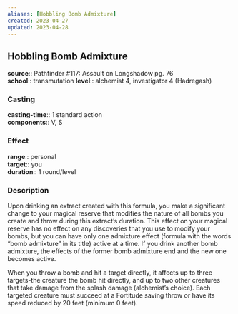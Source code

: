 ```yaml
---
aliases: [Hobbling Bomb Admixture]
created: 2023-04-27
updated: 2023-04-28
---
```


## Hobbling Bomb Admixture

**source**:: Pathfinder \#117: Assault on Longshadow pg. 76  
**school**:: transmutation
**level**:: alchemist 4, investigator 4 (Hadregash)

### Casting

**casting-time**:: 1 standard action  
**components**:: V, S

### Effect

**range**:: personal  
**target**:: you  
**duration**:: 1 round/level

### Description

Upon drinking an extract created with this formula, you make a significant change to your magical reserve that modifies the nature of all bombs you create and throw during this extract’s duration. This effect on your magical reserve has no effect on any discoveries that you use to modify your bombs, but you can have only one admixture effect (formula with the words “bomb admixture” in its title) active at a time. If you drink another bomb admixture, the effects of the former bomb admixture end and the new one becomes active.  
  
When you throw a bomb and hit a target directly, it affects up to three targets-the creature the bomb hit directly, and up to two other creatures that take damage from the splash damage (alchemist’s choice). Each targeted creature must succeed at a Fortitude saving throw or have its speed reduced by 20 feet (minimum 0 feet).
